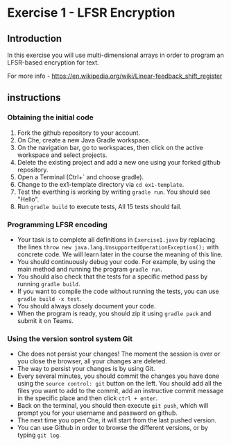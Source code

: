 # Exercise 1 - LFSR Encryption

## Introduction

In this exercise you will use multi-dimensional arrays in order to
program an LFSR-based encryption for text.

For more info - https://en.wikipedia.org/wiki/Linear-feedback_shift_register

## instructions

### Obtaining the initial code

1. Fork the github repository to your account.
2. On Che, create a new Java Gradle workspace.
3. On the navigation bar, go to workspaces, then click on the active workspace and select projects.
4. Delete the existing project and add a new one using your forked github repository.
5. Open a Terminal (Ctrl+` and choose gradle).
6. Change to the ex1-template directory via `cd ex1-template`.
7. Test the everthing is working by writing `gradle run`. You should see "Hello".
8. Run `gradle build` to execute tests, All 15 tests should fail.

### Programming LFSR encoding

* Your task is to complete all definitions in `Exercise1.java` by replacing the lines `throw new java.lang.UnsupportedOperationException();` with concrete code. We will learn later in the course the meaning of this line.
* You should continuously debug your code. For example, by using the main method and running the program `gradle run`.
* You should also check that the tests for a specific method pass by running `gradle build`.
* If you want to compile the code without running the tests, you can use `gradle build -x test`.
* You should always closely document your code.
* When the program is ready, you should zip it using `gradle pack` and submit it on Teams.

### Using the version sontrol system Git

* Che does not persist your changes! The moment the session is over or you close the browser, all your changes are deleted.
* The way to persist your changes is by using Git.
* Every several minutes, you should commit the changes you have done using the `source control: git` button on the left. You should add all the files you want to add to the commit, add an instructive commit message in the specific place and then click `ctrl + enter`.
* Back on the terminal, you should then execute `git push`, which will prompt you for your username and password on github.
* The next time you open Che, it will start from the last pushed version.
* You can use Github in order to browse the different versions, or by typing `git log`.
